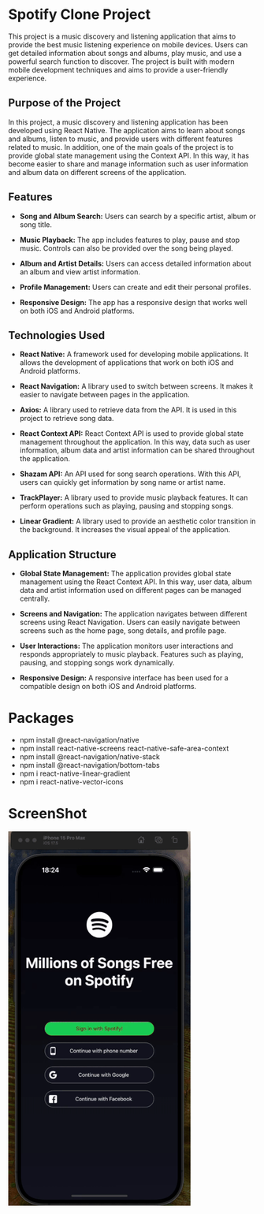 # Spotify Clone Project

This project is a music discovery and listening application that aims to provide the best music listening experience on mobile devices. Users can get detailed information about songs and albums, play music, and use a powerful search function to discover. The project is built with modern mobile development techniques and aims to provide a user-friendly experience.

## Purpose of the Project

In this project, a music discovery and listening application has been developed using React Native. The application aims to learn about songs and albums, listen to music, and provide users with different features related to music. In addition, one of the main goals of the project is to provide global state management using the Context API. In this way, it has become easier to share and manage information such as user information and album data on different screens of the application.

## Features

- **Song and Album Search:** Users can search by a specific artist, album or song title.

- **Music Playback:** The app includes features to play, pause and stop music. Controls can also be provided over the song being played.

- **Album and Artist Details:** Users can access detailed information about an album and view artist information.
- **Profile Management:** Users can create and edit their personal profiles.
- **Responsive Design:** The app has a responsive design that works well on both iOS and Android platforms.

## Technologies Used

- **React Native:** A framework used for developing mobile applications. It allows the development of applications that work on both iOS and Android platforms.

- **React Navigation:** A library used to switch between screens. It makes it easier to navigate between pages in the application.

- **Axios:** A library used to retrieve data from the API. It is used in this project to retrieve song data.

- **React Context API:** React Context API is used to provide global state management throughout the application. In this way, data such as user information, album data and artist information can be shared throughout the application.

- **Shazam API:** An API used for song search operations. With this API, users can quickly get information by song name or artist name.

- **TrackPlayer:** A library used to provide music playback features. It can perform operations such as playing, pausing and stopping songs.

- **Linear Gradient:** A library used to provide an aesthetic color transition in the background. It increases the visual appeal of the application.

## Application Structure

- **Global State Management:** The application provides global state management using the React Context API. In this way, user data, album data and artist information used on different pages can be managed centrally.

- **Screens and Navigation:** The application navigates between different screens using React Navigation. Users can easily navigate between screens such as the home page, song details, and profile page.

- **User Interactions:** The application monitors user interactions and responds appropriately to music playback. Features such as playing, pausing, and stopping songs work dynamically.

- **Responsive Design:** A responsive interface has been used for a compatible design on both iOS and Android platforms.

# Packages

- npm install @react-navigation/native
- npm install react-native-screens react-native-safe-area-context
- npm install @react-navigation/native-stack
- npm install @react-navigation/bottom-tabs
- npm i react-native-linear-gradient
- npm i react-native-vector-icons

# ScreenShot

![](./src/assets/imgg.gif)
